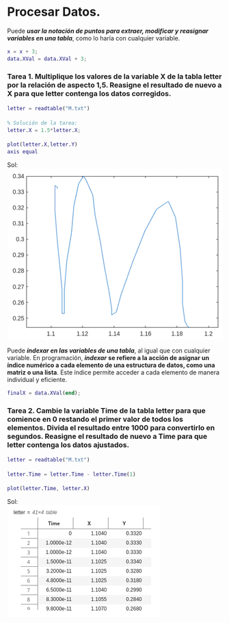 # Procesar Datos.

Puede ***usar la notación de puntos para extraer, modificar y reasignar variables en una tabla***, como lo haría con cualquier variable. 

```MatLab
x = x + 3;
data.XVal = data.XVal + 3;
```

### Tarea 1.  Multiplique los valores de la variable X de la tabla letter por la relación de aspecto 1,5. Reasigne el resultado de nuevo a X para que letter contenga los datos corregidos.

```MatLab
letter = readtable("M.txt")

% Solución de la tarea:
letter.X = 1.5*letter.X;

plot(letter.X,letter.Y)
axis equal
```
Sol:  
![](https://github.com/jm-quintas/MachineLearningMATLAB/blob/main/img/Captura%20desde%202025-02-12%2013-21-47.png)

Puede ***indexar en las variables de una tabla***, al igual que con cualquier variable. En programación, ***indexar*** **se refiere a la acción de asignar un índice numérico a cada elemento de una estructura de datos, como una matriz o una lista**. Este índice permite acceder a cada elemento de manera individual y eficiente.

```MatLab
finalX = data.XVal(end);
```

### Tarea 2.  Cambie la variable Time de la tabla letter para que comience en 0 restando el primer valor de todos los elementos. Divida el resultado entre 1000 para convertirlo en segundos. Reasigne el resultado de nuevo a Time para que letter contenga los datos ajustados.

```MatLab
letter = readtable("M.txt")

letter.Time = letter.Time - letter.Time(1)

plot(letter.Time, letter.X)
```
Sol:  
![](https://github.com/jm-quintas/MachineLearningMATLAB/blob/main/img/Captura%20desde%202025-02-12%2014-51-49.png)

